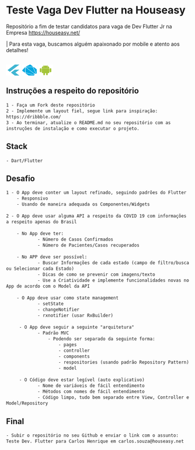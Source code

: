 # Teste Vaga Dev Flutter na Houseasy
Repositório a fim de testar candidatos para vaga de Dev Flutter Jr na Empresa https://houseasy.net/

| Para esta vaga, buscamos alguém apaixonado por mobile e atento aos detalhes!
 <div style="display: inline_block"><br>
  <img align="center" alt="Rafa-Js" height="30" width="40" src="https://raw.githubusercontent.com/devicons/devicon/master/icons/flutter/flutter-plain.svg">
  <img align="center" alt="Rafa-Ts" height="30" width="40" src="https://raw.githubusercontent.com/devicons/devicon/master/icons/dart/dart-plain.svg">
  <img align="center" alt="Rafa-CSS" height="30" width="40" src="https://raw.githubusercontent.com/devicons/devicon/master/icons/android/android-original.svg"> 
</div>


  ## Instruções a respeito do repositório
  
    1 - Faça um Fork deste repositório
    2 - Implemente um layout fiel, segue link para inspiração: https://dribbble.com/
    3 - Ao terminar, atualize o README.md no seu repositório com as instruções de instalação e como executar o projeto.
    
    
  ## Stack
    
    - Dart/Flutter
    
  ## Desafio
  
    1 - O App deve conter um layout refinado, seguindo padrões do Flutter
        - Responsivo
        - Usando de maneira adequada os Componentes/Widgets
        
    2 - O App deve usar alguma API a respeito da COVID 19 com informações a respeito apenas do Brasil
    
        - No App deve ter:
                - Número de Casos Confirmados
                - Número de Pacientes/Casos recuperados
                
        - No APP deve ser possível:
                - Buscar Informações de cada estado (campo de filtro/busca ou Selecionar cada Estado)
                - Dicas de como se prevenir com imagens/texto
                - Use a Criatividade e implemente funcionalidades novas no App de acordo com o Model da API
                
        - O App deve usar como state management       
                - setState
                - changeNotifier
                - rxnotifier (usar RxBuilder)
                
         - O App deve seguir a seguinte "arquitetura"
                - Padrão MVC
                    - Podendo ser separado da seguinte forma:
                        - pages
                        - controller
                        - components
                        - respositories (usando padrão Repository Pattern)
                        - model
                      
         - O Código deve estar legível (auto explicativo)
                - Nome de variáveis de fácil entendimento
                - Métodos com nomes de fácil entendimento
                - Código limpo, tudo bem separado entre View, Controller e Model/Repository
                
                
   ## Final
                
    - Subir o repositório no seu Github e enviar o link com o assunto: Teste Dev. Flutter para Carlos Henrique em carlos.souza@houseasy.net
        
        
